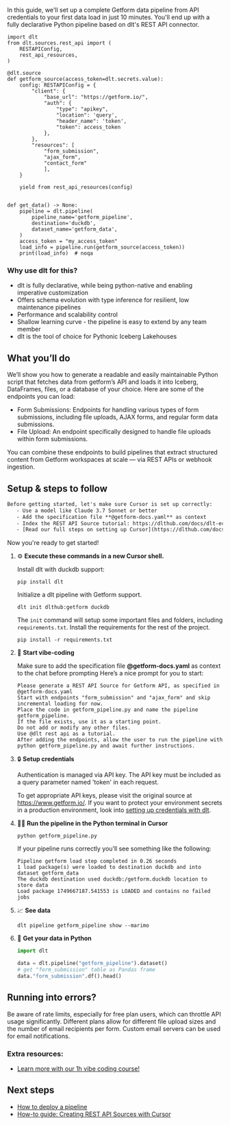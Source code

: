 In this guide, we'll set up a complete Getform data pipeline from API credentials to your first data load in just 10 minutes. You'll end up with a fully declarative Python pipeline based on dlt's REST API connector.

```python-outcome
import dlt
from dlt.sources.rest_api import (
    RESTAPIConfig,
    rest_api_resources,
)

@dlt.source
def getform_source(access_token=dlt.secrets.value):
    config: RESTAPIConfig = {
        "client": {
            "base_url": "https://getform.io/",
            "auth": {
                "type": "apikey",
                "location": 'query',
                "header_name": 'token',
                "token": access_token
            },
        },
        "resources": [
            "form_submission",
            "ajax_form",
            "contact_form"
            ],
    }

    yield from rest_api_resources(config)


def get_data() -> None:
    pipeline = dlt.pipeline(
        pipeline_name='getform_pipeline',
        destination='duckdb',
        dataset_name='getform_data', 
    )
    access_token = "my_access_token"
    load_info = pipeline.run(getform_source(access_token))
    print(load_info)  # noqa
```

### Why use dlt for this?

- dlt is fully declarative, while being python-native and enabling imperative customization
- Offers schema evolution with type inference for resilient, low maintenance pipelines
- Performance and scalability control
- Shallow learning curve - the pipeline is easy to extend by any team member
- dlt is the tool of choice for Pythonic Iceberg Lakehouses

## What you’ll do

We’ll show you how to generate a readable and easily maintainable Python script that fetches data from getform’s API and loads it into Iceberg, DataFrames, files, or a database of your choice. Here are some of the endpoints you can load:

- Form Submissions: Endpoints for handling various types of form submissions, including file uploads, AJAX forms, and regular form data submissions.
- File Upload: An endpoint specifically designed to handle file uploads within form submissions.

You can combine these endpoints to build pipelines that extract structured content from Getform workspaces at scale — via REST APIs or webhook ingestion.

## Setup & steps to follow

```default
Before getting started, let's make sure Cursor is set up correctly:
   - Use a model like Claude 3.7 Sonnet or better
   - Add the specification file **@getform-docs.yaml** as context
   - Index the REST API Source tutorial: https://dlthub.com/docs/dlt-ecosystem/verified-sources/rest_api/ and add it to context as **@dlt rest api**
   - [Read our full steps on setting up Cursor](https://dlthub.com/docs/dlt-ecosystem/llm-tooling/cursor-restapi#23-configuring-cursor-with-documentation)
```

Now you're ready to get started! 

1. ⚙️ **Execute these commands in a new Cursor shell.**
    
    Install dlt with duckdb support:
    ```shell
    pip install dlt
    ```

    Initialize a dlt pipeline with Getform support.
    ```shell
    dlt init dlthub:getform duckdb
    ```

    The `init` command will setup some important files and folders, including `requirements.txt`. Install the requirements for the rest of the project.
    ```shell
    pip install -r requirements.txt
    ```
    
2. 🤠 **Start vibe-coding**
    
    Make sure to add the specification file **@getform-docs.yaml** as context to the chat before prompting
    Here’s a nice prompt for you to start: 
    
    ```prompt
    Please generate a REST API Source for Getform API, as specified in @getform-docs.yaml 
    Start with endpoints "form_submission" and "ajax_form" and skip incremental loading for now. 
    Place the code in getform_pipeline.py and name the pipeline getform_pipeline. 
    If the file exists, use it as a starting point. 
    Do not add or modify any other files. 
    Use @dlt rest api as a tutorial. 
    After adding the endpoints, allow the user to run the pipeline with python getform_pipeline.py and await further instructions.
    ```

    
3. 🔒 **Setup credentials** 
    
    Authentication is managed via API key. The API key must be included as a query parameter named 'token' in each request.
    
    To get appropriate API keys, please visit the original source at https://www.getform.io/.
    If you want to protect your environment secrets in a production environment, look into [setting up credentials with dlt](https://dlthub.com/docs/walkthroughs/add_credentials).
    
4. 🏃‍♀️ **Run the pipeline in the Python terminal in Cursor**
    
    ```shell
    python getform_pipeline.py
    ```
    
    If your pipeline runs correctly you’ll see something like the following:
    
    ```shell
    Pipeline getform load step completed in 0.26 seconds
    1 load package(s) were loaded to destination duckdb and into dataset getform_data
    The duckdb destination used duckdb:/getform.duckdb location to store data
    Load package 1749667187.541553 is LOADED and contains no failed jobs
    ```
    
5. 📈 **See data**
    
    ```shell
    dlt pipeline getform_pipeline show --marimo
    ```
    
6. 🐍 **Get your data in Python**
    
    ```python
    import dlt

   data = dlt.pipeline("getform_pipeline").dataset()
   # get "form_submission" table as Pandas frame
   data."form_submission".df().head()
    ```

## Running into errors?

Be aware of rate limits, especially for free plan users, which can throttle API usage significantly. Different plans allow for different file upload sizes and the number of email recipients per form. Custom email servers can be used for email notifications.

### Extra resources:

- [Learn more with our 1h vibe coding course!](https://www.youtube.com/watch?v=GGid70rnJuM)

## Next steps

- [How to deploy a pipeline](https://dlthub.com/docs/walkthroughs/deploy-a-pipeline)
- [How-to guide: Creating REST API Sources with Cursor](https://dlthub.com/docs/dlt-ecosystem/llm-tooling/cursor-restapi)